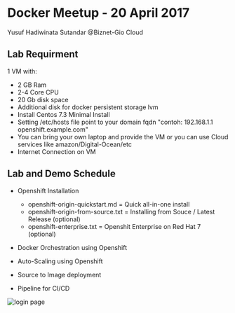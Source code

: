 # Docker Meetup - 20 April 2017
Yusuf Hadiwinata Sutandar @Biznet-Gio Cloud

Lab Requirment
---

1 VM with:
  - 2 GB Ram
  - 2-4 Core CPU
  - 20 Gb disk space
  - Additional disk for docker persistent storage lvm
  - Install Centos 7.3 Minimal Install
  - Setting /etc/hosts file point to your domain fqdn "contoh: 192.168.1.1 openshift.example.com"
  - You can bring your own laptop and provide the VM or you can use Cloud services like amazon/Digital-Ocean/etc
  - Internet Connection on VM




Lab and Demo Schedule
---
- Openshift Installation
    - openshift-origin-quickstart.md =  Quick all-in-one install
    - openshift-origin-from-source.txt = Installing from Souce / Latest Release (optional)
    - openshift-enterprise.txt =  Openshit Enterprise on Red Hat 7 (optional)

- Docker Orchestration using Openshift
- Auto-Scaling using Openshift
- Source to Image deployment
- Pipeline for CI/CD


![login page](https://github.com/isnuryusuf/openshift-install/blob/master/images/docker-meetup.jpg?raw=true)
